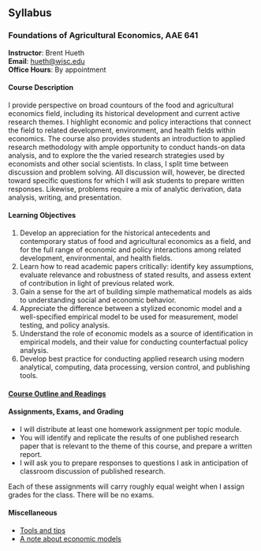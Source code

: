 ## Syllabus

### Foundations of Agricultural Economics, AAE 641

**Instructor**: Brent Hueth  
**Email**: hueth@wisc.edu  
**Office Hours**: By appointment

#### Course Description

I provide perspective on broad countours of the food and agricultural economics
field, including its historical development and current active research themes.
I highlight economic and policy interactions that connect the field to related
development, environment, and health fields within economics. The course also
provides students an introduction to applied research methodology with ample
opportunity to conduct hands-on data analysis, and to explore the the varied
research strategies used by economists and other social scientists. In class, I
split time between discussion and problem solving. All discussion will,
however, be directed toward specific questions for which I will ask students to
prepare written responses. Likewise, problems require a mix of analytic
derivation, data analysis, writing, and presentation.

#### Learning Objectives

1. Develop an appreciation for the historical antecedents and contemporary
   status of food and agricultural economics as a field, and for the full range
   of economic and policy interactions among related development,
   environmental, and health fields.
1. Learn how to read academic papers critically: identify key assumptions,
   evaluate relevance and robustness of stated results, and assess extent of
   contribution in light of previous related work.
1. Gain a sense for the art of building simple mathematical models as aids to
   understanding social and economic behavior.
1. Appreciate the difference between a stylized economic model and a
   well-specified empirical model to be used for measurement, model testing,
   and policy analysis.
1. Understand the role of economic models as a source of identification in
   empirical models, and their value for conducting counterfactual policy
   analysis.
1. Develop best practice for conducting applied research using modern
   analytical, computing, data processing, version control, and publishing
   tools.

#### [Course Outline and Readings](./course_outline.md)

#### Assignments, Exams, and Grading

- I will distribute at least one homework assignment per topic module.
- You will identify and replicate the results of one published research paper
  that is relevant to the theme of this course, and prepare a written report.
- I will ask you to prepare responses to questions I ask in anticipation of
  classroom discussion of published research.

Each of these assignments will carry roughly equal weight when I assign grades for the class. There will be no exams.

#### Miscellaneous

- [Tools and tips](./tools_tips.md)
- [A note about economic models](./models.md)

